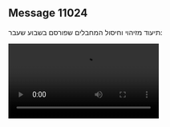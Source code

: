 ## Message 11024

תיעוד מזיהוי וחיסול המחבלים שפורסם בשבוע שעבר:

![Video](https://data.iron-swords.co.il/2024/August/23/https://data.iron-swords.co.il/2024/August/23/11024/11024_media.mp4)
